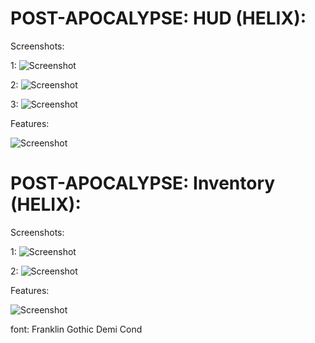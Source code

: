 # POST-APOCALYPSE: HUD (HELIX): 
  Screenshots:
  
  1:
![Screenshot](https://i.imgur.com/CWSQLrL.png)

  2:
![Screenshot](https://i.imgur.com/8qYZpLE.png)

  3:
![Screenshot](https://i.imgur.com/q8JRgHs.png)

  Features:
  
![Screenshot](https://i.imgur.com/0caIGns.png)

# POST-APOCALYPSE: Inventory (HELIX): 
  Screenshots:
  
  1:
![Screenshot](https://i.imgur.com/czewuQU.png)

  2:
![Screenshot](https://i.imgur.com/Cix6Yg1.png)

  Features:
  
![Screenshot](https://i.imgur.com/RtpbVsH.png)


font: Franklin Gothic Demi Cond
